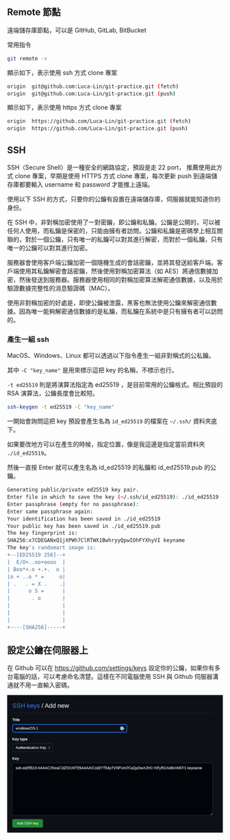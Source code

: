 ## Remote 節點

遠端儲存庫節點，可以是 GitHub, GitLab, BitBucket

常用指令

```bash
git remote -v
```

顯示如下，表示使用 ssh 方式 clone 專案

```bash
origin  git@github.com:Luca-Lin/git-practice.git (fetch)
origin  git@github.com:Luca-Lin/git-practice.git (push)
```

顯示如下，表示使用 https 方式 clone 專案

```bash
origin	https://github.com/Luca-Lin/git-practice.git (fetch)
origin	https://github.com/Luca-Lin/git-practice.git (push)
```

## SSH

SSH（Secure Shell）是一種安全的網路協定，預設是走 22 port，
推薦使用此方式 clone 專案，早期是使用 HTTPS 方式 clone 專案，每次更新 push 到遠端儲存庫都要輸入 username 和 password 才能推上遠端。

使用以下 SSH 的方式，只要你的公鑰有設置在遠端儲存庫，伺服器就能知道你的身份。

在 SSH 中，非對稱加密使用了一對密鑰，即公鑰和私鑰。公鑰是公開的，可以被任何人使用，而私鑰是保密的，只能由擁有者訪問。公鑰和私鑰是密碼學上相互關聯的，對於一個公鑰，只有唯一的私鑰可以對其進行解密，而對於一個私鑰，只有唯一的公鑰可以對其進行加密。

服務器會使用客戶端公鑰加密一個隨機生成的會話密鑰，並將其發送給客戶端。客戶端使用其私鑰解密會話密鑰，然後使用對稱加密算法（如 AES）將通信數據加密，然後發送到服務器。服務器使用相同的對稱加密算法解密通信數據，以及用於驗證數據完整性的消息驗證碼（MAC）。

使用非對稱加密的好處是，即使公鑰被泄露，黑客也無法使用公鑰來解密通信數據。因為唯一能夠解密通信數據的是私鑰，而私鑰在系統中是只有擁有者可以訪問的。

### 產生一組 ssh

MacOS、Windows、Linux 都可以透過以下指令產生一組非對稱式的公私鑰。

其中 `-C "key_name"` 是用來標示這把 key 的名稱，不標示也行。

`-t ed25519` 則是將演算法指定為 ed25519 ，是目前常用的公鑰格式。相比預設的 RSA 演算法，公鑰長度會比較短。

```bash
ssh-keygen -t ed25519 -C "key_name"
```

一開始會詢問這把 key 預設會產生名為 `id_ed25519` 的檔案在 `~/.ssh/` 資料夾底下。

如果要改地方可以在產生的時候，指定位置，像是我這邊是指定當前資料夾 `./id_ed25519`。

然後一直按 Enter 就可以產生名為 id_ed25519 的私鑰和 id_ed25519.pub 的公鑰。

```bash
Generating public/private ed25519 key pair.
Enter file in which to save the key (~/.ssh/id_ed25519): ./id_ed25519
Enter passphrase (empty for no passphrase):
Enter same passphrase again:
Your identification has been saved in ./id_ed25519
Your public key has been saved in ./id_ed25519.pub
The key fingerprint is:
SHA256:x7CDEGANxQ1jXPWh7ClRTWX1BwhryyQpwIOhFYXhyVI keyname
The key's randomart image is:
+--[ED25519 256]--+
|  E/O+..oo+oooo  |
| Boo*+.o +.+.  o |
|o + ..o * =     o|
| .   . = X .    .|
|      o S =      |
|       . o       |
|                 |
|                 |
|                 |
+----[SHA256]-----+
```

## 設定公鑰在伺服器上

在 Github 可以在 https://github.com/settings/keys 設定你的公鑰，如果你有多台電腦的話，可以考慮命名清楚。這樣在不同電腦使用 SSH 與 Github 伺服器溝通就不用一直輸入密碼。

![public_key](https://github.com/Luca-Lin/git-practice/blob/main/images/remote/public_key.png)
